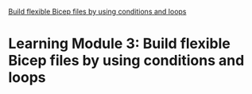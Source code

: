 [Build flexible Bicep files by using conditions and loops](https://learn.microsoft.com/en-us/training/modules/build-flexible-bicep-files-conditions-loops/)

<!-- omit in toc -->
# Learning Module 3: Build flexible Bicep files by using conditions and loops
